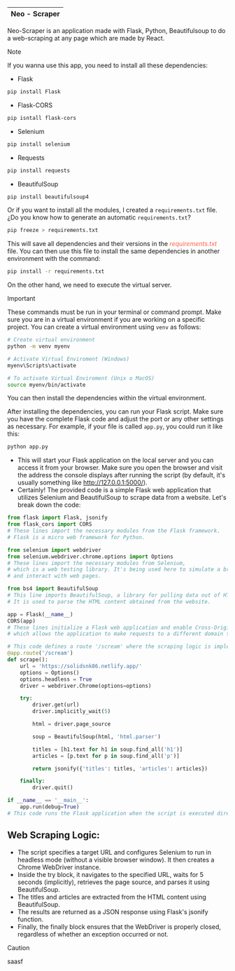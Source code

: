 | Neo - Scraper  |
-----------------|

Neo-Scraper is an application made with Flask, Python, Beautifulsoup to do a web-scraping at any page which are made by React.

>[!Note]
>If you wanna use this app, you need to install all these dependencies:

- Flask
```bash
pip install Flask
```
- Flask-CORS
```bash
pip isntall flask-cors
```
- Selenium
```bash
pip install selenium
```
- Requests
```bash
pip install requests
```
- BeautifulSoup
```bash
pip install beautifulsoup4
```
Or if you want to install all the modules, I created a `requirements.txt` file. ¿Do you know how to generate an automatic `requirements.txt`?
```bash
pip freeze > requirements.txt
```
This will save all dependencies and their versions in the <i style="color:tomato">requirements.txt</i> file. You can then use this file to install the same dependencies in another environment with the command:

```bash
pip install -r requirements.txt
```

On the other hand, we need to execute the virtual server.
>[!Important]
>These commands must be run in your terminal or command prompt. Make sure you are in a virtual environment if you are working on a specific project. You can create a virtual environment using `venv` as follows:

```bash
# Create virtual environment
python -m venv myenv

# Activate Virtual Enviroment (Windows)
myenv\Scripts\activate

# To activate Virtual Enviroment (Unix o MacOS)
source myenv/bin/activate
```
You can then install the dependencies within the virtual environment.

After installing the dependencies, you can run your Flask script. Make sure you have the complete Flask code and adjust the port or any other settings as necessary. For example, if your file is called `app.py`, you could run it like this:
```bash
python app.py
```
- This will start your Flask application on the local server and you can access it from your browser. Make sure you open the browser and visit the address the console displays after running the script (by default, it's usually something like http://127.0.0.1:5000/).
- Certainly! The provided code is a simple Flask web application that utilizes Selenium and BeautifulSoup to scrape data from a website. Let's break down the code:
```python
from flask import Flask, jsonify
from flask_cors import CORS
# These lines import the necessary modules from the Flask framework.
# Flask is a micro web framework for Python.

from selenium import webdriver
from selenium.webdriver.chrome.options import Options
# These lines import the necessary modules from Selenium,
# which is a web testing library. It's being used here to simulate a browser
# and interact with web pages.

from bs4 import BeautifulSoup
# This line imports BeautifulSoup, a library for pulling data out of HTML and XML files.
# It is used to parse the HTML content obtained from the website.

app = Flask(__name__) 
CORS(app)
# These lines initialize a Flask web application and enable Cross-Origin Resource Sharing (CORS),
# which allows the application to make requests to a different domain than the one from which the web page originated.

# This code defines a route '/scream' where the scraping logic is implemented.
@app.route('/scream')
def scrape():
    url = 'https://solidsnk86.netlify.app/'
    options = Options()
    options.headless = True
    driver = webdriver.Chrome(options=options)

    try:
        driver.get(url)
        driver.implicitly_wait(5)

        html = driver.page_source

        soup = BeautifulSoup(html, 'html.parser')

        titles = [h1.text for h1 in soup.find_all('h1')]
        articles = [p.text for p in soup.find_all('p')]

        return jsonify({'titles': titles, 'articles': articles})

    finally:
        driver.quit()

if __name__ == '__main__':
    app.run(debug=True)
# This code runs the Flask application when the script is executed directly (not imported as a module), with debugging enabled.
```

## Web Scraping Logic:
- The script specifies a target URL and configures Selenium to run in headless mode (without a visible browser window). It then creates a Chrome WebDriver instance.
- Inside the try block, it navigates to the specified URL, waits for 5 seconds (implicitly), retrieves the page source, and parses it using BeautifulSoup.
- The titles and articles are extracted from the HTML content using BeautifulSoup.
- The results are returned as a JSON response using Flask's jsonify function.
- Finally, the finally block ensures that the WebDriver is properly closed, regardless of whether an exception occurred or not.

> [!CAUTION]
> saasf

